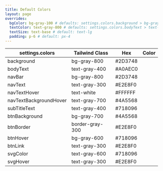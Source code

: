 ```yaml
---
title: Default Colors
layout: page
overrides:
  bgColor: bg-gray-100 # defaults: settings.colors.background > bg-gray-800
  textColor: text-gray-800 # defaults: settings.colors.bodyText > text-gray-400
  textSize: text-base # default: text-lg
  padding: p-6 # default: px-4
---
```


| settings.colors        | Tailwind Class  | Hex     | Color                                                |
| ---------------------- | --------------- | ------- | ---------------------------------------------------- |
| background             | bg-gray-800     | #2D3748 | <div class="bg-gray-800 w-10 h-10 rounded-md"></div> |
| bodyText               | text-gray-400   | #A0AEC0 | <div class="bg-gray-500 w-10 h-10 rounded-md"></div> |
| navBar                 | bg-gray-800     | #2D3748 | <div class="bg-gray-800 w-10 h-10 rounded-md"></div> |
| navText                | text-gray-300   | #E2E8F0 | <div class="bg-gray-300 w-10 h-10 rounded-md"></div> |
| navTextHover           | text-white      | #FFFFFF | <div class="bg-white w-10 h-10 rounded-md"></div>    |
| navTextBackgroundHover | text-gray-700   | #4A5568 | <div class="bg-gray-700 w-10 h-10 rounded-md"></div> |
| subTitleText           | text-gray-400   | #718096 | <div class="bg-gray-600 w-10 h-10 rounded-md"></div> |
| btnBackground          | bg-gray-700     | #4A5568 | <div class="bg-gray-700 w-10 h-10 rounded-md"></div> |
| btnBorder              | border-gray-300 | #E2E8F0 | <div class="bg-gray-300 w-10 h-10 rounded-md"></div> |
| btnHover               | bg-gray-600     | #718096 | <div class="bg-gray-600 w-10 h-10 rounded-md"></div> |
| btnLink                | text-gray-300   | #E2E8F0 | <div class="bg-gray-300 w-10 h-10 rounded-md"></div> |
| svgColor               | text-gray-600   | #718096 | <div class="bg-gray-600 w-10 h-10 rounded-md"></div> |
| svgHover               | text-gray-300   | #E2E8F0 | <div class="bg-gray-300 w-10 h-10 rounded-md"></div> |
